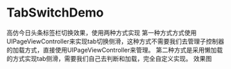 # TabSwitchDemo
高仿今日头条标签栏切换效果，使用两种方式实现
第一种方式方式使用UIPageViewController来实现tab切换侧滑，这种方式不需要我们去管理子控制器的加载方式，直接使用UIPageViewController来管理。
第二种方式是采用懒加载的方式实现tab侧滑，需要我们自己去判断和加载，完全自定义实现。
效果图
